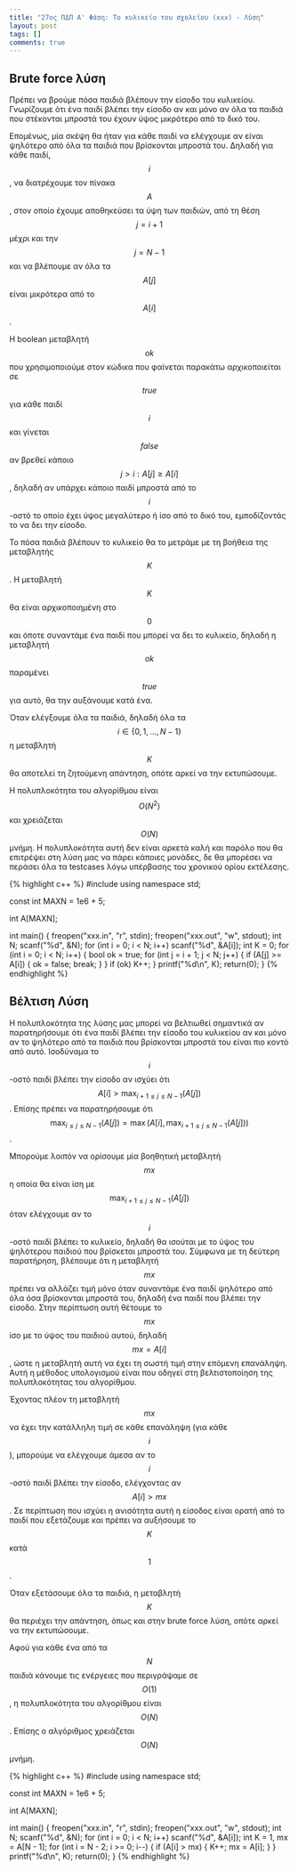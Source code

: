 ```yaml
---
title: "27ος ΠΔΠ Α' Φάση: Το κυλικείο του σχολείου (xxx) - Λύση"
layout: post
tags: []
comments: true
---
```


## Brute force λύση

Πρέπει να βρούμε πόσα παιδιά βλέπουν την είσοδο του κυλικείου. Γνωρίζουμε ότι ένα παιδί βλέπει την είσοδο αν και μόνο αν όλα τα παιδιά που στέκονται μπροστά του έχουν ύψος μικρότερο από το δικό του.

Επομένως, μία σκέψη θα ήταν για κάθε παιδί να ελέγχουμε αν είναι ψηλότερο από όλα τα παιδιά που βρίσκονται μπροστά του. Δηλαδή για κάθε παιδί, $$i$$, να διατρέχουμε τον πίνακα $$A$$, στον οποίο έχουμε αποθηκεύσει τα ύψη των παιδιών, από τη θέση $$j = i + 1$$ μέχρι και την $$j = N - 1$$ και να βλέπουμε αν όλα τα $$A[j]$$ είναι μικρότερα από το $$A[i]$$.

Η boolean μεταβλητή $$ok$$ που χρησιμοποιούμε στον κώδικα που φαίνεται παρακάτω αρχικοποιείται σε $$true$$ για κάθε παιδί $$i$$ και γίνεται $$false$$ αν βρεθεί κάποιο $$j > i: A[j] \geq A[i]$$, δηλαδή αν υπάρχει κάποιο παιδί μπροστά από το $$i$$-οστό το οποίο έχει ύψος μεγαλύτερο ή ίσο από το δικό του, εμποδίζοντάς το να δει την είσοδο.

Το πόσα παιδιά βλέπουν το κυλικείο θα το μετράμε με τη βοήθεια της μεταβλητής $$K$$. Η μεταβλητή $$K$$ θα είναι αρχικοποιημένη στο $$0$$ και όποτε συναντάμε ένα παιδί που μπορεί να δει το κυλικείο, δηλαδή η μεταβλητή $$ok$$ παραμένει $$true$$ για αυτό, θα την αυξάνουμε κατά ένα.

Όταν ελέγξουμε όλα τα παιδιά, δηλαδή όλα τα $$i \in \{0, 1, \dots, N - 1\}$$ η μεταβλητή $$K$$ θα αποτελεί τη ζητούμενη απάντηση, οπότε αρκεί να την εκτυπώσουμε.

Η πολυπλοκότητα του αλγορίθμου είναι $$O(N^2)$$ και χρειάζεται $$O(N)$$ μνήμη. Η πολυπλοκότητα αυτή δεν είναι αρκετά καλή και παρόλο που θα επιτρέψει στη λύση μας να πάρει κάποιες μονάδες, δε θα μπορέσει να περάσει όλα τα testcases λόγω υπέρβασης του χρονικού ορίου εκτέλεσης.

{% highlight c++ %}
#include <cstdio>
using namespace std;

const int MAXN = 1e6 + 5;

int A[MAXN];

int main() {
	freopen("xxx.in", "r", stdin);
	freopen("xxx.out", "w", stdout);
	int N;
	scanf("%d", &N);
	for (int i = 0; i < N; i++)
		scanf("%d", &A[i]);
	int K = 0;
	for (int i = 0; i < N; i++) {
		bool ok = true;
		for (int j = i + 1; j < N; j++) {
			if (A[j] >= A[i]) {
				ok = false;
				break;
			}
		}
		if (ok)
			K++;
	}
	printf("%d\n", K);
	return(0);
}
{% endhighlight %}


## Βέλτιση Λύση
Η πολυπλοκότητα της λύσης μας μπορεί να βελτιωθεί σημαντικά αν παρατηρήσουμε ότι ένα παιδί βλέπει την είσοδο του κυλικείου αν και μόνο αν το ψηλότερο από τα παιδιά που βρίσκονται μπροστά του είναι πιο κοντό από αυτό. Ισοδύναμα το $$i$$-οστό παιδί βλέπει την είσοδο αν ισχύει ότι $$A[i] > \max_{i + 1 \leq j \leq N - 1}(A[j])$$. Επίσης πρέπει να παρατηρήσουμε ότι $$\max_{i \leq j \leq N - 1}(A[j]) = \max(A[i], \max_{i + 1 \leq j \leq N - 1}(A[j]))$$.

Μπορούμε λοιπόν να ορίσουμε μία βοηθητική μεταβλητή $$mx$$ η οποία θα είναι ίση με $$\max_{i + 1 \leq j \leq N - 1}(A[j])$$ όταν ελέγχουμε αν το $$i$$-οστό παιδί βλέπει το κυλικείο, δηλαδή θα ισούται με το ύψος του ψηλότερου παιδιού που βρίσκεται μπροστά του. Σύμφωνα με τη δεύτερη παρατήρηση, βλέπουμε ότι η μεταβλητή $$mx$$ πρέπει να αλλάζει τιμή μόνο όταν συναντάμε ένα παιδί ψηλότερο από όλα όσα βρίσκονται μπροστά του, δηλαδή ένα παιδί που βλέπει την είσοδο. Στην περίπτωση αυτή θέτουμε το $$mx$$ ίσο με το ύψος του παιδιού αυτού, δηλαδή $$mx = A[i]$$, ώστε η μεταβλητή αυτή να έχει τη σωστή τιμή στην επόμενη επανάληψη. Αυτή η μέθοδος υπολογισμού είναι που οδηγεί στη βελτιστοποίηση της πολυπλοκότητας του αλγορίθμου.

Έχοντας πλέον τη μεταβλητή $$mx$$ να έχει την κατάλληλη τιμή σε κάθε επανάληψη (για κάθε $$i$$), μπορούμε να ελέγχουμε άμεσα αν το $$i$$-οστό παιδί βλέπει την είσοδο, ελέγχοντας αν $$A[i] > mx$$. Σε περίπτωση που ισχύει η ανισότητα αυτή η είσοδος είναι ορατή από το παιδί που εξετάζουμε και πρέπει να αυξήσουμε το $$K$$ κατά $$1$$.

Όταν εξετάσουμε όλα τα παιδιά, η μεταβλητή $$K$$ θα περιέχει την απάντηση, όπως και στην brute force λύση, οπότε αρκεί να την εκτυπώσουμε.

Αφού για κάθε ένα από τα $$N$$ παιδιά κάνουμε τις ενέργειες που περιγράψαμε σε $$O(1)$$, η πολυπλοκότητα του αλγορίθμου είναι $$O(N)$$. Επίσης ο αλγόριθμος χρειάζεται $$O(N)$$ μνήμη.

{% highlight c++ %}
#include <cstdio>
using namespace std;

const int MAXN = 1e6 + 5;

int A[MAXN];

int main() {
	freopen("xxx.in", "r", stdin);
	freopen("xxx.out", "w", stdout);
	int N;
	scanf("%d", &N);
	for (int i = 0; i < N; i++)
		scanf("%d", &A[i]);
	int K = 1, mx = A[N - 1];
	for (int i = N - 2; i >= 0; i--) {
		if (A[i] > mx) {
			K++;
			mx = A[i];
		}
	}
	printf("%d\n", K);
	return(0);
}
{% endhighlight %}
